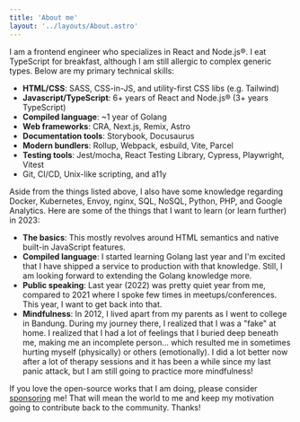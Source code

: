```yaml
---
title: 'About me'
layout: '../layouts/About.astro'
---
```


I am a frontend engineer who specializes in React and Node.js®. I eat TypeScript for breakfast, although I am still allergic to complex generic types. Below are my primary technical skills:

- **HTML/CSS**: SASS, CSS-in-JS, and utility-first CSS libs (e.g. Tailwind)
- **Javascript/TypeScript**: 6+ years of React and Node.js® (3+ years TypeScript)
- **Compiled language**: ~1 year of Golang
- **Web frameworks**: CRA, Next.js, Remix, Astro
- **Documentation tools**: Storybook, Docusaurus
- **Modern bundlers**: Rollup, Webpack, esbuild, Vite, Parcel
- **Testing tools**: Jest/mocha, React Testing Library, Cypress, Playwright, Vitest
- Git, CI/CD, Unix-like scripting, and a11y

Aside from the things listed above, I also have some knowledge regarding Docker, Kubernetes, Envoy, nginx, SQL, NoSQL, Python, PHP, and Google Analytics. Here are some of the things that I want to learn (or learn further) in 2023:

- **The basics**: This mostly revolves around HTML semantics and native built-in JavaScript features.
- **Compiled language**: I started learning Golang last year and I'm excited that I have shipped a service to production with that knowledge. Still, I am looking forward to extending the Golang knowledge more.
- **Public speaking**: Last year (2022) was pretty quiet year from me, compared to 2021 where I spoke few times in meetups/conferences. This year, I want to get back into that.
- **Mindfulness**: In 2012, I lived apart from my parents as I went to college in Bandung. During my journey there, I realized that I was a "fake" at home. I realized that I had a lot of feelings that I buried deep beneath me, making me an incomplete person... which resulted me in sometimes hurting myself (physically) or others (emotionally). I did a lot better now after a lot of therapy sessions and it has been a while since my last panic attack, but I am still going to practice more mindfulness!

If you love the open-source works that I am doing, please consider [sponsoring](https://github.com/sponsors/imballinst) me! That will mean the world to me and keep my motivation going to contribute back to the community. Thanks!
